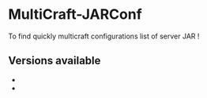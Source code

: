 # MultiCraft-JARConf
To find quickly multicraft configurations list of server JAR !

## Versions available
-
-
